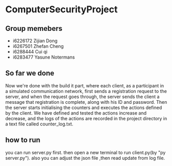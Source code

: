 # ComputerSecurityProject
## Group memebers
+ i6226172 Zijian Dong
+ i6267501 Zhefan Cheng
+ i6288444 Cui qi
+ i6283477 Yasune Notermans

## So far we done

Now we're done with the build it part, where each client, as a participant in a simulated communication network, first sends a registration request to the server, and when the request goes through, the server sends the client a message that registration is complete, along with his ID and password. Then the server starts initialising the counters and executes the actions defined by the client. We have defined and tested the actions increase and decrease, and the logs of the actions are recorded in the project directory in a text file called counter_log.txt.

## how to run
you can run server.py first. then open a new terminal to run client.py(by "py server.py"). also you can adjust the json file ,then read update from log file.


